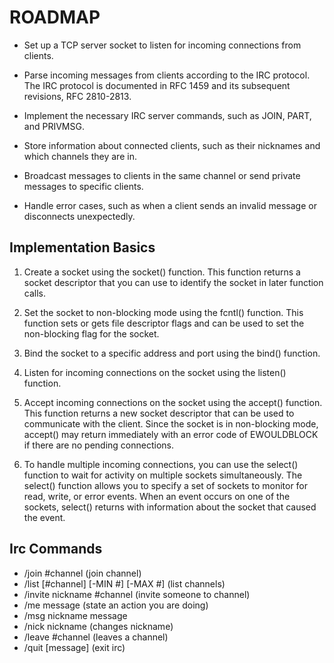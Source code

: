 # ROADMAP

 - Set up a TCP server socket to listen for incoming connections from clients.

 - Parse incoming messages from clients according to the IRC protocol. The IRC protocol is documented in RFC 1459 and its subsequent revisions, RFC 2810-2813.

 - Implement the necessary IRC server commands, such as JOIN, PART, and PRIVMSG.

 - Store information about connected clients, such as their nicknames and which channels they are in.

 - Broadcast messages to clients in the same channel or send private messages to specific clients.

 - Handle error cases, such as when a client sends an invalid message or disconnects unexpectedly. 


 ## Implementation Basics

 1. Create a socket using the socket() function. This function returns a socket descriptor that you can use to identify the socket in later function calls.

 2. Set the socket to non-blocking mode using the fcntl() function. This function sets or gets file descriptor flags and can be used to set the non-blocking flag for the socket.

 3. Bind the socket to a specific address and port using the bind() function.

 4. Listen for incoming connections on the socket using the listen() function.

 5. Accept incoming connections on the socket using the accept() function. This function returns a new socket descriptor that can be used to communicate with the client. Since the socket is in non-blocking mode, accept() may return immediately with an error code of EWOULDBLOCK if there are no pending connections.

 6. To handle multiple incoming connections, you can use the select() function to wait for activity on multiple sockets simultaneously. The select() function allows you to specify a set of sockets to monitor for read, write, or error events. When an event occurs on one of the sockets, select() returns with information about the socket that caused the event.

 ## Irc Commands

 - /join #channel							(join channel)
 - /list [#channel] [-MIN #] [-MAX #]		(list channels)
 - /invite nickname #channel				(invite someone to channel)
 - /me message								(state an action you are doing)
 - /msg nickname message  
 - /nick nickname							(changes nickname)
 - /leave #channel							(leaves a channel)
 - /quit [message]							(exit irc)